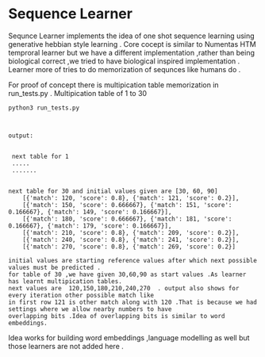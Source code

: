 # Sequence Learner
 Sequnce Learner implements the idea of one shot sequence learning using generative hebbian style learning . Core cocept is similar to Numentas HTM temproral learner but we have a different implementation ,rather than being biological correct ,we tried to have biological inspired implementation .
Learner more of tries to do memorization of sequnces like humans do .

For proof of concept there is multipication table memorization in run_tests.py .
    Multipication table of 1 to 30 

    python3 run_tests.py

    

    output:


     next table for 1 
     .....
     .......


    next table for 30 and initial values given are [30, 60, 90]
        [{'match': 120, 'score': 0.8}, {'match': 121, 'score': 0.2}],
        [{'match': 150, 'score': 0.666667}, {'match': 151, 'score': 0.166667}, {'match': 149, 'score': 0.166667}],
        [{'match': 180, 'score': 0.666667}, {'match': 181, 'score': 0.166667}, {'match': 179, 'score': 0.166667}],
        [{'match': 210, 'score': 0.8}, {'match': 209, 'score': 0.2}],
        [{'match': 240, 'score': 0.8}, {'match': 241, 'score': 0.2}],
        [{'match': 270, 'score': 0.8}, {'match': 269, 'score': 0.2}]

    initial values are starting reference values after which next possible values must be predicted .
    for table of 30 ,we have given 30,60,90 as start values .As learner has learnt multipication tables.
    next values are  120,150,180,210,240,270  . output also shows for every iteration other possible match like 
    in first row 121 is other match along with 120 .That is because we had settings where we allow nearby numbers to have
    overlapping bits .Idea of overlapping bits is similar to word embeddings.


Idea works for building word embeddings ,language modelling as well but those learners are not added here .



